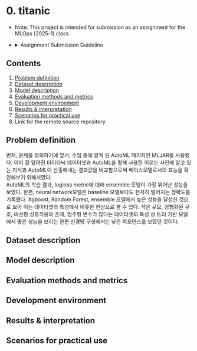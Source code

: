 # 0. titanic

* Note: This project is intended for submission as an assignment for the MLOps (2025-1) class.

* <details><summary>Assignment Submission Guideline</summary>

    * Due: 04/22 (Tue.) 23:59:59
    * Submissions: 3 files
        1. Source code 
            * `.py` or `.ipynb`
        2. requirements.txt 
        3. Reports 
            * around 3 pages, no more than 4 pages
            * free-format, but followings should be included
                1. Problem definition
                2. Dataset description
                3. Model description
                4. Evaluation methods and metrics (+ why it is important in your prob.?)
                5. Development environment (incl. OS, python, packages, …)
                6. Results & interpretation
                7. Link for the remote source repository (Github is recommended)
                8. (Optional) Scenarios for practical use

## Contents
1. [Problem definition](#problem-definition)
2. [Dataset description](#dataset-description)
3. [Model description](#model-description)
4. [Evaluation methods and metrics](#evaluation-methods-and-metrics)
5. [Development environment](#development-environment)
6. [Results & interpretation](#results--interpretation)
7. [Scenarios for practical use](#scenarios-for-practical-use)
8. Link for the remote source repository

## Problem definition
  먼저, 문제를 정의하기에 앞서, 수업 중에 알게 된 AutoML 패키지인 MLJAR를 사용했다. 이미 잘 알려진 타이타닉 데이터셋과 AutoML을 함께 사용한 이유는 사전에 알고 있는 지식과 AutoML이 산출해내는 결과값을 비교함으로써 베이스모델로서의 효능을 확인해보기 위해서였다.  
  AutoML의 학습 결과, logloss metric에 대해 ensemble 모델이 가장 뛰어난 성능을 보였다. 한편, neural network모델은 baseline 모델보다도 현저히 떨어지는 정확도를 기록했다. Xgboost, Random Forest, ensemble 모델에서 높은 성능을 달성한 것으로 보아 이는 데이터셋의 특성에서 비롯한 현상으로 볼 수 있다. 작은 규모, 정형화된 구조, 비선형 상호작용의 존재, 범주형 변수가 많다는 데이터셋의 특성 상 트리 기반 모델에서 좋은 성능을 보이는 한편 신경망 구성에서는 낮은 퍼포먼스를 보였던 것이다.

## Dataset description

## Model description

## Evaluation methods and metrics

## Development environment

## Results & interpretation

## Scenarios for practical use